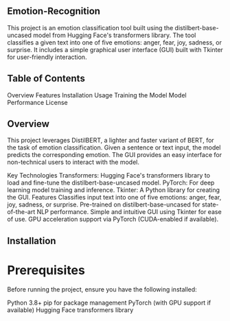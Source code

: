 ## Emotion-Recognition
This project is an emotion classification tool built using the distilbert-base-uncased model from Hugging Face's transformers library. The tool classifies a given text into one of five emotions: anger, fear, joy, sadness, or surprise. It includes a simple graphical user interface (GUI) built with Tkinter for user-friendly interaction.

## Table of Contents
Overview
Features
Installation
Usage
Training the Model
Model Performance
License

## Overview
This project leverages DistilBERT, a lighter and faster variant of BERT, for the task of emotion classification. Given a sentence or text input, the model predicts the corresponding emotion. The GUI provides an easy interface for non-technical users to interact with the model.

Key Technologies
Transformers: Hugging Face's transformers library to load and fine-tune the distilbert-base-uncased model.
PyTorch: For deep learning model training and inference.
Tkinter: A Python library for creating the GUI.
Features
Classifies input text into one of five emotions: anger, fear, joy, sadness, or surprise.
Pre-trained on distilbert-base-uncased for state-of-the-art NLP performance.
Simple and intuitive GUI using Tkinter for ease of use.
GPU acceleration support via PyTorch (CUDA-enabled if available).

## Installation
# Prerequisites
Before running the project, ensure you have the following installed:

Python 3.8+
pip for package management
PyTorch (with GPU support if available)
Hugging Face transformers library
